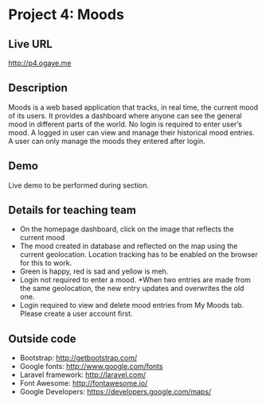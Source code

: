 # Project 4: Moods

## Live URL
<http://p4.ogaye.me>

## Description
Moods is a web based application that tracks, in real time, the current mood of its users. 
It provides a dashboard where anyone can see the general mood in different parts of the world.
No login is required to enter user’s mood. A logged in user can view and manage their historical mood entries. A user can only manage the moods they entered after login.

## Demo
Live demo to be performed during section.

## Details for teaching team
* On the homepage dashboard, click on the image that reflects the current mood
* The mood created in database and reflected on the map using the current geolocation. Location tracking has to be enabled on the browser for this to work. 
* Green is happy, red is sad and yellow is meh. 
* Login not required to enter a mood.
*When two entries are made from the same geolocation, the new entry updates and overwrites the old one.
* Login required to view and delete mood entries from My Moods tab. Please create a user account first.

## Outside code
* Bootstrap: http://getbootstrap.com/
* Google fonts: http://www.google.com/fonts
* Laravel framework: http://laravel.com/
* Font Awesome: http://fontawesome.io/
* Google Developers: https://developers.google.com/maps/


